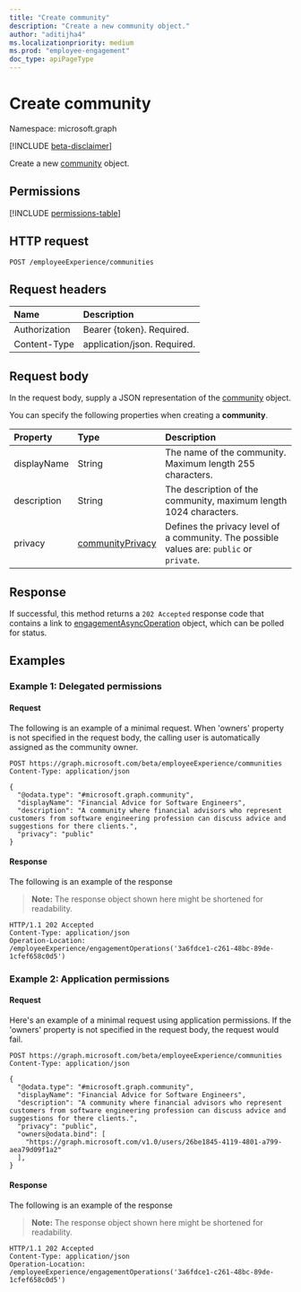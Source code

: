 ```yaml
---
title: "Create community"
description: "Create a new community object."
author: "aditijha4"
ms.localizationpriority: medium
ms.prod: "employee-engagement"
doc_type: apiPageType
---
```


# Create community

Namespace: microsoft.graph

[!INCLUDE [beta-disclaimer](../../includes/beta-disclaimer.md)]

Create a new [community](../resources/community.md) object.

## Permissions

<!-- {
  "blockType": "permissions",
  "name": "employeeexperience-post-communities-permissions"
}
-->
[!INCLUDE [permissions-table](../includes/permissions/employeeexperience-post-communities-permissions.md)]

## HTTP request

<!-- {
  "blockType": "ignored"
}
-->
``` http
POST /employeeExperience/communities
```

## Request headers

|Name|Description|
|:---|:---|
|Authorization|Bearer {token}. Required.|
|Content-Type|application/json. Required.|

## Request body

In the request body, supply a JSON representation of the [community](../resources/community.md) object.

You can specify the following properties when creating a **community**.

|Property|Type|Description|
|:---|:---|:---|
| displayName | String | The name of the community. Maximum length 255 characters. |
| description | String | The description of the community, maximum length 1024 characters. |
| privacy | [communityPrivacy](../resources/communityprivacy.md) | Defines the privacy level of a community. The possible values are: `public` or `private`. |

## Response

If successful, this method returns a `202 Accepted` response code that contains a link to [engagementAsyncOperation](../resources/engagementasyncoperation.md) object, which can be polled for status.

## Examples

### Example 1: Delegated permissions

#### Request

The following is an example of a minimal request. When 'owners' property is not specified in the request body, the calling user is automatically assigned as the community owner.

<!-- {
  "blockType": "request",
  "name": "create_community_from_minimal_e1"
}
-->
``` http
POST https://graph.microsoft.com/beta/employeeExperience/communities
Content-Type: application/json

{
  "@odata.type": "#microsoft.graph.community",
  "displayName": "Financial Advice for Software Engineers",
  "description": "A community where financial advisors who represent customers from software engineering profession can discuss advice and suggestions for there clients.",
  "privacy": "public"
}
```

#### Response

The following is an example of the response
>**Note:** The response object shown here might be shortened for readability.
<!-- {
  "blockType": "response",
  "truncated": true,
  "@odata.type": "microsoft.graph.community"
}
-->
``` http
HTTP/1.1 202 Accepted
Content-Type: application/json
Operation-Location: /employeeExperience/engagementOperations('3a6fdce1-c261-48bc-89de-1cfef658c0d5')
```

### Example 2: Application permissions

#### Request

Here's an example of a minimal request using application permissions. If the 'owners' property is not specified in the request body, the request would fail.

<!-- {
  "blockType": "request",
  "name": "create_community_from_app_only_e2"
}
-->
``` http
POST https://graph.microsoft.com/beta/employeeExperience/communities
Content-Type: application/json

{
  "@odata.type": "#microsoft.graph.community",
  "displayName": "Financial Advice for Software Engineers",
  "description": "A community where financial advisors who represent customers from software engineering profession can discuss advice and suggestions for there clients.",
  "privacy": "public",
  "owners@odata.bind": [
    "https://graph.microsoft.com/v1.0/users/26be1845-4119-4801-a799-aea79d09f1a2"
  ],
}
```

#### Response

The following is an example of the response
>**Note:** The response object shown here might be shortened for readability.
<!-- {
  "blockType": "response",
  "truncated": true,
  "@odata.type": "microsoft.graph.community"
}
-->
``` http
HTTP/1.1 202 Accepted
Content-Type: application/json
Operation-Location: /employeeExperience/engagementOperations('3a6fdce1-c261-48bc-89de-1cfef658c0d5')

